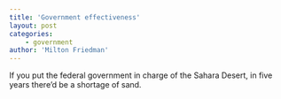 ```yaml
---
title: 'Government effectiveness'
layout: post
categories:
    - government
author: 'Milton Friedman'
---
```


If you put the federal government in charge of the Sahara Desert, in five years there’d be a shortage of sand.